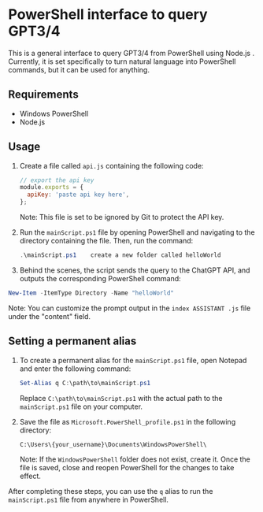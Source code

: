 # PowerShell interface to query GPT3/4
This is a general interface to query GPT3/4 from PowerShell using Node.js . Currently, it is set specifically to turn natural language into PowerShell commands, but it can be used for anything.

## Requirements
- Windows PowerShell
- Node.js

## Usage
1. Create a file called `api.js` containing the following code:
   ```javascript
   // export the api key
   module.exports = {
     apiKey: 'paste api key here',
   };
   ```
   Note: This file is set to be ignored by Git to protect the API key.

2. Run the `mainScript.ps1` file by opening PowerShell and navigating to the directory containing the file. Then, run the command:
   ```powershell
   .\mainScript.ps1    create a new folder called helloWorld

   ```
3.  Behind the scenes, the script sends the query to the ChatGPT API, and outputs the corresponding PowerShell command:
   ```powershell
   New-Item -ItemType Directory -Name "helloWorld"
   ```
   Note: You can customize the prompt output in the `index
ASSISTANT
.js` file under the "content" field.

## Setting a permanent alias
1. To create a permanent alias for the `mainScript.ps1` file, open Notepad and enter the following command:

   ```powershell
   Set-Alias q C:\path\to\mainScript.ps1
   ```
   Replace `C:\path\to\mainScript.ps1` with the actual path to the `mainScript.ps1` file on your computer.

2. Save the file as `Microsoft.PowerShell_profile.ps1` in the following directory:

   ```plaintext
   C:\Users\{your_username}\Documents\WindowsPowerShell\
   ```
   Note: If the `WindowsPowerShell` folder does not exist, create it. Once the file is saved, close and reopen PowerShell for the changes to take effect.

After completing these steps, you can use the `q` alias to run the `mainScript.ps1` file from anywhere in PowerShell.
